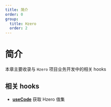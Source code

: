 ```yaml
---
title: 简介
order: 0
group:
  title: Hzero
  order: 2
---
```


# 简介

本章主要收录与 `Hzero` 项目业务开发中的相关 hooks

## 相关 hooks

- **[useCode](/hzero/use-code)** 获取 Hzero 值集
